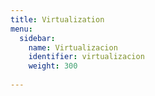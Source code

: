 ```yaml
---
title: Virtualization
menu:
  sidebar:
    name: Virtualizacion
    identifier: virtualizacion
    weight: 300
    
---
```

